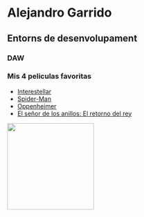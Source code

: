<h1>Alejandro Garrido</h1>
<h2>Entorns de desenvolupament</h2>
<h3>DAW</h3>
<h3>Mis 4 peliculas favoritas</h3>
<ul>
  <li><a href="https://www.imdb.com/es-es/title/tt0816692/">Interestellar </li>
  <li><a href="https://www.imdb.com/es-es/title/tt0145487/">Spider-Man</li>
  <li><a href="https://www.imdb.com/es-es/title/tt15398776/">Oppenheimer</li>
  <li><a href="https://www.imdb.com/es-es/title/tt0167260/">El señor de los anillos: El retorno del rey</li>
</ul>
<img src="https://m.media-amazon.com/images/M/MV5BNTFlZDI1YWQtMTVjNy00YWU1LTg2YjktMTlhYmRiYzQ3NTVhXkEyXkFqcGc@._V1_.jpg" width="200">
